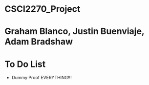 # CSCI2270_Project
# Graham Blanco, Justin Buenviaje, Adam Bradshaw
# To Do List
  - Dummy Proof EVERYTHING!!!
  
  
